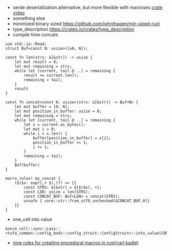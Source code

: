 * serde deserialization alternative, but more flexible with macroses [crate](https://crates.io/crates/frunk) [video](https://www.youtube.com/watch?v=Zps2tH8XOm4&list=WL&index=144&ab_channel=%D0%92%D0%B8%D0%B4%D0%B5%D0%BE%D1%81%D0%BA%D0%BE%D0%BD%D1%84%D0%B5%D1%80%D0%B5%D0%BD%D1%86%D0%B8%D0%B9IT-People) 
* something else
* minimized binary sized https://github.com/johnthagen/min-sized-rust
* type_description https://crates.io/crates/type_description
* compile time concats
```
use std::io::Read;
struct Buf<const N: usize>([u8; N]);

const fn len(strs: &[&str]) -> usize {
    let mut result = 0;
    let mut remaining = strs;
    while let [current, tail @ ..] = remaining {
        result += current.len();
        remaining = tail;
    }
    result
}

const fn concat<const N: usize>(strs: &[&str]) -> Buf<N> {
    let mut buffer = [0; N];
    let mut position_in_buffer: usize = 0;
    let mut remaining = strs;
    while let [current, tail @ ..] = remaining {
        let x = current.as_bytes();
        let mut i = 0;
        while i < x.len() {
            buffer[position_in_buffer] = x[i];
            position_in_buffer += 1;
            i += 1;
        }
        remaining = tail;
    }
    Buf(buffer)
}

macro_rules! my_concat {
    ($($x: expr),+ $(,)?) => {{
        const STRS: &[&str] = &[$($x), +];
        const LEN: usize = len(STRS);
        const CONCAT_BUF: Buf<LEN> = concat(STRS);
        unsafe { core::str::from_utf8_unchecked(&CONCAT_BUF.0)}
    }}
}
```
* one_cell into value
```
&once_cell::sync::Lazy::<tufa_common::config_mods::config_struct::ConfigStruct>::into_value(CONFIG).unwrap()
```
* [nine rules for creating procedural macros in rust(carl kadie)](https://www.youtube.com/watch?v=zkk0Hyzm30E&list=WL&index=175&t=1132s)